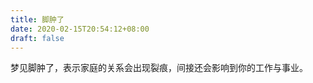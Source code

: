 ```yaml
---
title: 脚肿了
date: 2020-02-15T20:54:12+08:00
draft: false
---
```


梦见脚肿了，表示家庭的关系会出现裂痕，间接还会影响到你的工作与事业。
